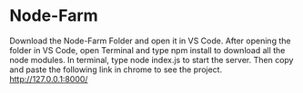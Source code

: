 # Node-Farm

Download the Node-Farm Folder and open it in VS Code.
After opening the folder in VS Code, open Terminal and type npm install to download all the node modules.
In terminal, type node index.js to start the server.
Then copy and paste the following link in chrome to see the project.
http://127.0.0.1:8000/ 
